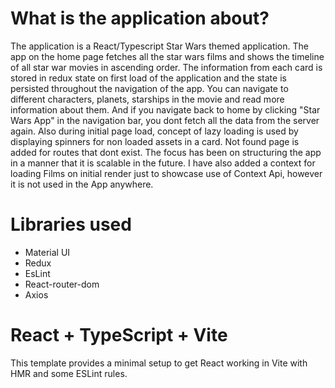 # What is the application about?

The application is a React/Typescript Star Wars themed application. The app on the home page fetches all the star wars films and shows the timeline of all star war movies in ascending order. The information from each card is stored in redux state on first load of the application and the state is persisted throughout the navigation of the app. You can navigate to different characters, planets, starships in the movie and read more information about them. And if you navigate back to home by clicking "Star Wars App" in the navigation bar, you dont fetch all the data from the server again. 
Also during initial page load, concept of lazy loading is used by displaying spinners for non loaded assets in a card. 
Not found page is added for routes that dont exist. 
The focus has been on structuring the app in a manner that it is scalable in the future.
I have also added a context for loading Films on initial render just to showcase use of Context Api, however it is not used in the App anywhere.

# Libraries used

- Material UI
- Redux
- EsLint
- React-router-dom
- Axios


# React + TypeScript + Vite

This template provides a minimal setup to get React working in Vite with HMR and some ESLint rules.

